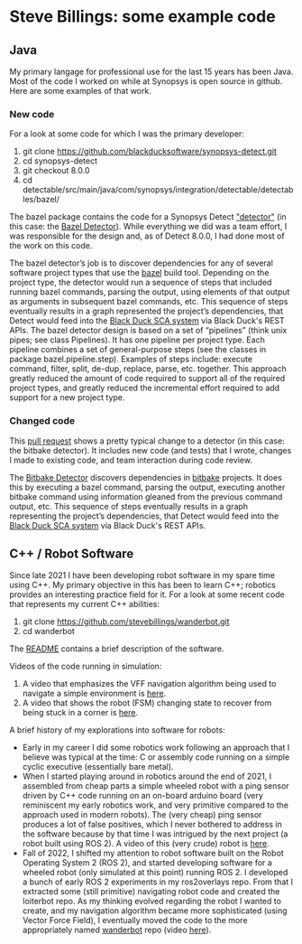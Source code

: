 # Steve Billings: some example code

## Java

My primary langage for professional use for the last 15 years has been Java. Most of the code I worked on while at Synopsys is open source in github. Here are some examples of that work.

### New code

For a look at some code for which I was the primary developer:

1. git clone https://github.com/blackducksoftware/synopsys-detect.git
1. cd synopsys-detect
1. git checkout 8.0.0
1. cd detectable/src/main/java/com/synopsys/integration/detectable/detectables/bazel/

The bazel package contains the code for a Synopsys Detect ["detector"](https://community.synopsys.com/s/document-item?bundleId=integrations-detect&topicId=gettingstarted/terms/detectors.html) (in this case: the [Bazel Detector](https://community.synopsys.com/s/document-item?bundleId=integrations-detect&topicId=packagemgrs/bazel.html)). While everything we did was a team effort, I was responsible for the design and, as of Detect 8.0.0, I had done most of the work on this code.

The bazel detector’s job is to discover dependencies for any of several software project types that use the [bazel](https://bazel.build/) build tool. Depending on the project type, the detector would run a sequence of steps that included running bazel commands, parsing the output, using elements of that output as arguments in subsequent bazel commands, etc. This sequence of steps eventually results in a graph represented the project’s dependencies, that Detect would feed into the [Black Duck SCA system](https://www.synopsys.com/software-integrity/security-testing/software-composition-analysis.html) via Black Duck's REST APIs. The bazel detector design is based on a set of “pipelines” (think unix pipes; see class Pipelines). It has one pipeline per project type. Each pipeline combines a set of general-purpose steps (see the classes in package bazel.pipeline.step). Examples of steps include: execute command, filter, split, de-dup, replace, parse, etc. together. This approach greatly reduced the amount of code required to support all of the required project types, and greatly reduced the incremental effort required to add support for a new project type.

### Changed code

This [pull request](https://github.com/blackducksoftware/synopsys-detect/pull/516) shows a pretty typical change to a detector (in this case: the bitbake detector). It includes new code (and tests) that I wrote, changes I made to existing code, and team interaction during code review.

The [Bitbake Detector](https://community.synopsys.com/s/document-item?bundleId=integrations-detect&topicId=packagemgrs/bitbake.html)
discovers dependencies in [bitbake](https://docs.yoctoproject.org/1.6/bitbake-user-manual/bitbake-user-manual.html) projects. It does this by executing a bazel command, parsing the output, executing another bitbake command using information gleaned from the previous command output, etc. This sequence of steps eventually results in a graph representing the project’s dependencies, that Detect would feed into the [Black Duck SCA system](https://www.synopsys.com/software-integrity/security-testing/software-composition-analysis.html) via Black Duck's REST APIs.

## C++ / Robot Software

Since late 2021 I have been developing robot software in my spare time using C++. My primary objective in this has been to learn C++; robotics provides an interesting practice field for it. For a look at some recent code that represents my current C++ abilities:

1. git clone https://github.com/stevebillings/wanderbot.git
1. cd wanderbot

The [README](https://github.com/stevebillings/wanderbot#readme) contains a brief description of the software.

Videos of the code running in simulation:

1. A video that emphasizes the VFF navigation algorithm being used to navigate a simple environment is [here](https://drive.google.com/file/d/109PchHxjqMuJjDrc6-UHcsy3-8Mow3KA/view?usp=sharing).
2. A video that shows the robot (FSM) changing state to recover from being stuck in a corner is [here](https://drive.google.com/file/d/1a-lXPeDvVW8w1gOMR2BIlpd47dWaV_UQ/view?usp=sharing).

A brief history of my explorations into software for robots:

* Early in my career I did some robotics work following an approach that I believe was typical at the time: C or assembly code running on a simple cyclic executive (essentially bare metal).
* When I started playing around in robotics around the end of 2021, I assembled from cheap parts a simple wheeled robot with a ping sensor driven by C++ code running on an on-board arduino board (very reminiscent my early robotics work, and very primitive compared to the approach used in modern robots). The (very cheap) ping sensor produces a lot of false positives, which I never bothered to address in the software because by that time I was intrigued by the next project (a robot built using ROS 2). A video of this (very crude) robot is [here](https://drive.google.com/file/d/1mEP5RhqieAe89wksvIwAjcLRTK1Uh4p-/view?usp=sharing).
* Fall of 2022, I shifted my attention to robot software built on the Robot Operating System 2 (ROS 2), and started developing software for a wheeled robot (only simulated at this point) running ROS 2. I developed a bunch of early ROS 2 experiments in my ros2overlays repo. From that I extracted some (still primitive) navigating robot code and created the loiterbot repo. As my thinking evolved regarding the robot I wanted to create, and my navigation algorithm became more sophisticated (using Vector Force Field), I eventually moved the code to the more appropriately named [wanderbot](https://github.com/stevebillings/wanderbot) repo (video [here](https://drive.google.com/file/d/109PchHxjqMuJjDrc6-UHcsy3-8Mow3KA/view?usp=sharing)).
